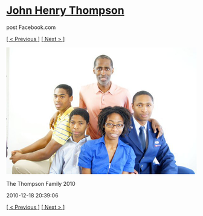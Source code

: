 # [John Henry Thompson](../README.md)
post Facebook.com

[[ < Previous ]](2010-12-18-42.md) [[ Next > ]](2009-12-31-2.md)

[![](../media/2010-12-18/Fam-2010-The-Thompson-Family-2010.jpg)](../README.md)

The Thompson Family 2010

2010-12-18 20:39:06

[[ < Previous ]](2010-12-18-42.md) [[ Next > ]](2009-12-31-2.md)